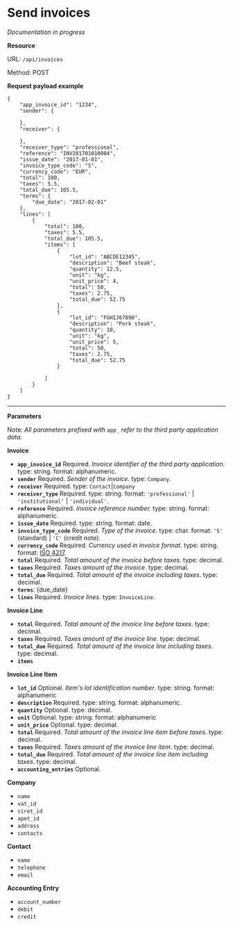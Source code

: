 # Send invoices

*Documentation in progress*


__Resource__

URL: `/api/invoices`

Method: POST

__Request payload example__


```
{
	"app_invoice_id": "1234",
	"sender": {

	},
	"receiver": {

	},
	"receiver_type": "professional",
	"reference": "INV201701010004",
	"issue_date": "2017-01-01",
	"invoice_type_code": "S",
	"currency_code": "EUR",
	"total": 100,
	"taxes": 5.5,
	"total_due": 105.5,
	"terms": {
		"due_date": "2017-02-01"
	},
	"lines": [
		{
			"total": 100,
			"taxes": 5.5,
			"total_due": 105.5,
			"items": [
				{
					"lot_id": "ABCDE12345",
					"description": "Beef steak",
					"quantity": 12.5,
					"unit": "kg",
					"unit_price": 4,
					"total": 50,
					"taxes": 2.75,
					"total_due": 52.75
				},
				{
					"lot_id": "FGHIJ67890",
					"description": "Pork steak",
					"quantity": 10,
					"unit": "kg",
					"unit_price": 5,
					"total": 50,
					"taxes": 2.75,
					"total_due": 52.75
				}

			]
		}
	]
}
```

---

__Parameters__

Note: *All parameters prefixed with `app_` refer to the third party application data.*

__Invoice__

- __`app_invoice_id`__ Required. *Invoice identifier of the third party application.* type: string. format: alphanumeric.
- __`sender`__ Required. *Sender of the invoice*. type: `Company`.
- __`receiver`__ Required. type: `Contact`|`Company`
- __`receiver_type`__ Required. type: string. format: `'professional'` | `'institutional'` | `'individual'`.
- __`reference`__ Required. *Invoice reference number.* type: string. format: alphanumeric.
- __`issue_date`__ Required. type: string. format: date.
- __`invoice_type_code`__ Required. *Type of the invoice*. type: char. format: `'S'` (standard) | `'C'` (credit note).
- __`currency_code`__ Required. *Currency used in invoice format*. type: string. format: [ISO 4217](https://www.iso.org/iso-4217-currency-codes.html).
- __`total`__ Required. *Total amount of the invoice before taxes*. type: decimal. 
- __`taxes`__ Required. *Taxes amount of the invoice*. type: decimal.
- __`total_due`__ Required. *Total amount of the invoice including taxes*. type: decimal.
- __`terms`__: {due_date}
- __`lines`__ Required. *Invoice lines*. type: `InvoiceLine`.

__Invoice Line__

- __`total`__ Required. *Total amount of the invoice line before taxes*. type: decimal.
- __`taxes`__ Required. *Taxes amount of the invoice line*. type: decimal.
- __`total_due`__ Required. *Total amount of the invoice line including taxes*. type: decimal. 
- __`items`__

__Invoice Line Item__

- __`lot_id`__ Optional. *Item's lot identification number*. type: string. format: alphanumeric
- __`description`__ Required. type: string. format: alphanumeric. 
- __`quantity`__ Optional. type: decimal. 
- __`unit`__ Optional. type: string. format: alphanumeric
- __`unit_price`__ Optional. type: decimal. 
- __`total`__ Required. *Total amount of the invoice line item before taxes*. type: decimal.
- __`taxes`__ Required. *Taxes amount of the invoice line item*. type: decimal. 
- __`total_due`__ Required. *Total amount of the invoice line item including taxes*. type: decimal. 
- __`accounting_entries`__ Optional.

__Company__
- `name`
- `vat_id`
- `siret_id`
- `apet_id`
- `address`
- `contacts`

__Contact__

- `name`
- `telephone`
- `email`

__Accounting Entry__

- `account_number`
- `debit`
- `credit`
